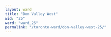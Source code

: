 ```yaml
---
layout: ward
title: "Don Valley West"
wid: "25"
ward: "ward_25"
permalink: "/toronto-ward/don-valley-west-25/"
---
```

